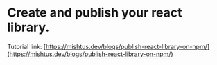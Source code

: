 # Create and publish your react library.

Tutorial link: [https://mishtus.dev/blogs/publish-react-library-on-npm/](https://mishtus.dev/blogs/publish-react-library-on-npm/)
